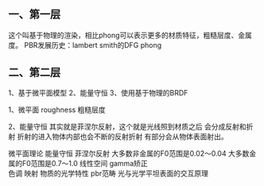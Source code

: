 #

## 一、第一层
这个叫基于物理的渲染，相比phong可以表示更多的材质特征，粗糙层度、金属度。
PBR发展历史：lambert smith的DFG phong 

## 二、第二层
1、基于微平面模型
2、能量守恒
3、使用基于物理的BRDF

1、微平面
roughness 粗糙层度

2、能量守恒
其实就是菲涅尔反射，这个就是光线照到材质之后  会分成反射和折射 折射的进入物体内部也会不断的反射折射 有部分会从物体表面射出。

微平面理论 
能量守恒
菲涅尔反射 大多数非金属的F0范围是0.02～0.04 大多数金属的F0范围是0.7～1.0
线性空间 gamma矫正  
色调 映射 
物质的光学特性 
pbr范畴
光与光学平坦表面的交互原理

